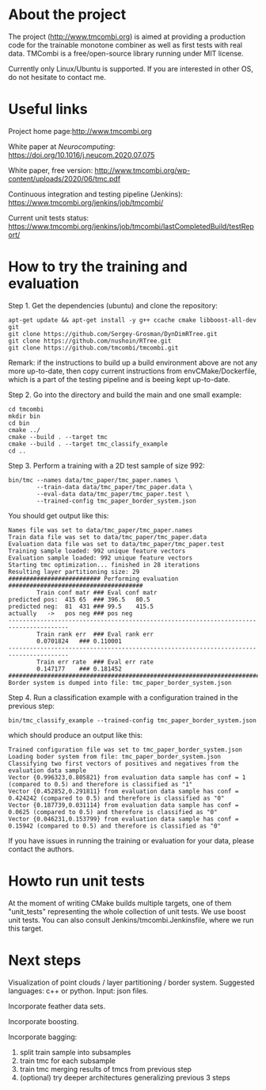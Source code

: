 # About the project
The project (http://www.tmcombi.org) is aimed at providing a production code for the trainable monotone combiner as well as first tests with real data. TMCombi is a free/open-source library running under MIT license.

Currently only Linux/Ubuntu is supported. If you are interested in other OS, do not hesitate to contact me.

# Useful links
Project home page:http://www.tmcombi.org

White paper at <cite>Neurocomputing</cite>: https://doi.org/10.1016/j.neucom.2020.07.075

White paper, free version: http://www.tmcombi.org/wp-content/uploads/2020/06/tmc.pdf

Continuous integration and testing pipeline (Jenkins): https://www.tmcombi.org/jenkins/job/tmcombi/

Current unit tests status: https://www.tmcombi.org/jenkins/job/tmcombi/lastCompletedBuild/testReport/

# How to try the training and evaluation
Step 1. Get the dependencies (ubuntu) and clone the repository:
```shell script
apt-get update && apt-get install -y g++ ccache cmake libboost-all-dev git
git clone https://github.com/Sergey-Grosman/DynDimRTree.git
git clone https://github.com/nushoin/RTree.git
git clone https://github.com/tmcombi/tmcombi.git
```
Remark: if the instructions to build up a build environment above are not any more up-to-date, then copy current instructions from envCMake/Dockerfile, which is a part of the testing pipeline and is beeing kept up-to-date.

Step 2. Go into the directory and build the main and one small example:
```shell script
cd tmcombi
mkdir bin
cd bin
cmake ../
cmake --build . --target tmc
cmake --build . --target tmc_classify_example
cd ..
```

Step 3. Perform a training with a 2D test sample of size 992:
```shell script
bin/tmc --names data/tmc_paper/tmc_paper.names \
        --train-data data/tmc_paper/tmc_paper.data \
        --eval-data data/tmc_paper/tmc_paper.test \
        --trained-config tmc_paper_border_system.json
```
You should get output like this:
```shell script
Names file was set to data/tmc_paper/tmc_paper.names
Train data file was set to data/tmc_paper/tmc_paper.data
Evaluation data file was set to data/tmc_paper/tmc_paper.test
Training sample loaded: 992 unique feature vectors
Evaluation sample loaded: 992 unique feature vectors
Starting tmc optimization... finished in 28 iterations
Resulting layer partitioning size: 29
########################## Performing evaluation ######################################
		Train conf matr	###	Eval conf matr
predicted pos:	415	65	###	396.5	80.5
predicted neg:	81	431	###	99.5	415.5
actually   ->	pos	neg	###	pos	neg
---------------------------------------------------------------------------------------
		Train rank err	###	Eval rank err
		0.0701824	###	0.110001
---------------------------------------------------------------------------------------
		Train err rate	###	Eval err rate
		0.147177	###	0.181452
#######################################################################################
Border system is dumped into file: tmc_paper_border_system.json
```

Step 4. Run a classification example with a configuration trained in the previous step:
 ```shell script
bin/tmc_classify_example --trained-config tmc_paper_border_system.json
```
which should produce an output like this:
 ```shell script
Trained configuration file was set to tmc_paper_border_system.json
Loading boder system from file: tmc_paper_border_system.json
Classifying two first vectors of positives and negatives from the evaluation data sample
Vector {0.996323,0.805821} from evaluation data sample has conf = 1 (compared to 0.5) and therefore is classified as "1"
Vector {0.452852,0.291811} from evaluation data sample has conf = 0.424242 (compared to 0.5) and therefore is classified as "0"
Vector {0.187739,0.031114} from evaluation data sample has conf = 0.0625 (compared to 0.5) and therefore is classified as "0"
Vector {0.046231,0.153799} from evaluation data sample has conf = 0.15942 (compared to 0.5) and therefore is classified as "0"
```
If you have issues in running the training or evaluation for your data, please contact the authors.

# Howto run unit tests
At the moment of writing CMake builds multiple targets, one of them "unit_tests" representing the whole collection of unit tests. We use boost unit tests. You can also consult Jenkins/tmcombi.Jenkinsfile, where we run this target.


# Next steps
Visualization of point clouds / layer partitioning / border system. Suggested languages: c++ or python. Input: json files.

Incorporate feather data sets.

Incorporate boosting.

Incorporate bagging:
1) split train sample into subsamples
2) train tmc for each subsample
3) train tmc merging results of tmcs from previous step
4) (optional) try deeper architectures generalizing previous 3 steps
